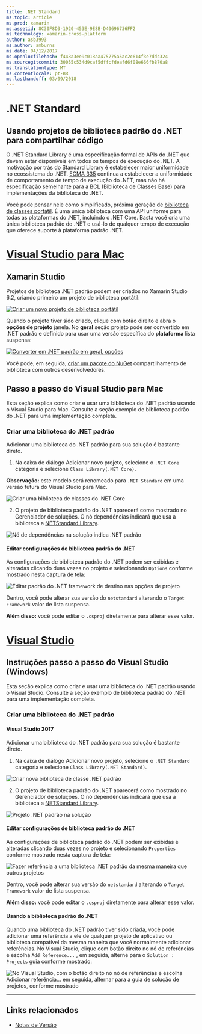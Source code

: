 ```yaml
---
title: .NET Standard
ms.topic: article
ms.prod: xamarin
ms.assetid: 8C30F8D3-1920-453E-9E8B-D40696736FF2
ms.technology: xamarin-cross-platform
author: asb3993
ms.author: amburns
ms.date: 04/12/2017
ms.openlocfilehash: f448a3ee9c018aa475775a5ac2c614f3e7ddc324
ms.sourcegitcommit: 30055c534d9caf5dffcfdeafd6f08e666fb870a8
ms.translationtype: MT
ms.contentlocale: pt-BR
ms.lasthandoff: 03/09/2018
---
```

# <a name="net-standard"></a>.NET Standard

## <a name="using-net-standard-library-projects-to-share-code"></a>Usando projetos de biblioteca padrão do .NET para compartilhar código

O .NET Standard Library é uma especificação formal de APIs do .NET que devem estar disponíveis em todos os tempos de execução do .NET. A motivação por trás do Standard Library é estabelecer maior uniformidade no ecossistema do .NET.
[ECMA 335](https://github.com/dotnet/coreclr/blob/master/Documentation/project-docs/dotnet-standards.md) continua a estabelecer a uniformidade de comportamento de tempo de execução do .NET, mas não há especificação semelhante para a BCL (Biblioteca de Classes Base) para implementações da biblioteca do .NET.

Você pode pensar nele como simplificado, próxima geração de [biblioteca de classes portátil](https://msdn.microsoft.com/library/gg597391.aspx).
É uma única biblioteca com uma API uniforme para todas as plataformas do .NET, incluindo o .NET Core. Basta você cria uma única biblioteca padrão do .NET e usá-lo de qualquer tempo de execução que oferece suporte à plataforma padrão .NET.

# <a name="visual-studio-for-mactabvsmac"></a>[Visual Studio para Mac](#tab/vsmac)

## <a name="xamarin-studio"></a>Xamarin Studio

Projetos de biblioteca .NET padrão podem ser criados no Xamarin Studio 6.2, criando primeiro um projeto de biblioteca portátil:

[![](net-standard-images/xs01-sml.png "Criar um novo projeto de biblioteca portátil")](net-standard-images/xs01.png#lightbox)

Quando o projeto tiver sido criado, clique com botão direito e abra o **opções de projeto** janela.
No **geral** seção projeto pode ser convertido em .NET padrão e definido para usar uma versão específica do **plataforma** lista suspensa:

[![](net-standard-images/xs02-sml.png "Converter em .NET padrão em geral, opções")](net-standard-images/xs02.png#lightbox)

Você pode, em seguida, [criar um pacote do NuGet](~/cross-platform/app-fundamentals/nuget-multiplatform-libraries/existing-library.md) compartilhamento de biblioteca com outros desenvolvedores.

## <a name="visual-studio-for-mac-walkthrough"></a>Passo a passo do Visual Studio para Mac

Esta seção explica como criar e usar uma biblioteca do .NET padrão usando o Visual Studio para Mac. Consulte a seção exemplo de biblioteca padrão do .NET para uma implementação completa.

### <a name="creating-a-net-standard-library"></a>Criar uma biblioteca do .NET padrão

Adicionar uma biblioteca do .NET padrão para sua solução é bastante direto.

1. Na caixa de diálogo Adicionar novo projeto, selecione o `.NET Core` categoria e selecione `Class Library(.NET Core)`.

  **Observação:** este modelo será renomeado para `.NET Standard` em uma versão futura do Visual Studio para Mac.

  ![Criar uma biblioteca de classes do .NET Core](net-standard-images/vsm01.png)

2. O projeto de biblioteca padrão do .NET aparecerá como mostrado no Gerenciador de soluções. O nó dependências indicará que usa a biblioteca a [NETStandard.Library](https://www.nuget.org/packages/NETStandard.Library/).

  ![Nó de dependências na solução indica .NET padrão](net-standard-images/vsm02.png)

#### <a name="editing-net-standard-library-settings"></a>Editar configurações de biblioteca padrão do .NET

As configurações de biblioteca padrão do .NET podem ser exibidas e alteradas clicando duas vezes no projeto e selecionando `Options` conforme mostrado nesta captura de tela:

![Editar padrão do .NET framework de destino nas opções de projeto](net-standard-images/vsm03.png)

Dentro, você pode alterar sua versão do `netstandard` alterando o `Target Framework` valor de lista suspensa.

**Além disso:** você pode editar o `.csproj` diretamente para alterar esse valor.

# <a name="visual-studiotabvswin"></a>[Visual Studio](#tab/vswin)

## <a name="visual-studio-windows-walkthrough"></a>Instruções passo a passo do Visual Studio (Windows)

Esta seção explica como criar e usar uma biblioteca do .NET padrão usando o Visual Studio. Consulte a seção exemplo de biblioteca padrão do .NET para uma implementação completa.

### <a name="creating-a-net-standard-library"></a>Criar uma biblioteca do .NET padrão

#### <a name="visual-studio-2017"></a>Visual Studio 2017

Adicionar uma biblioteca do .NET padrão para sua solução é bastante direto.

1. Na caixa de diálogo Adicionar novo projeto, selecione o `.NET Standard` categoria e selecione `Class Library(.NET Standard)`.

  ![](net-standard-images/vs01.png "Criar nova biblioteca de classe .NET padrão")

2. O projeto de biblioteca padrão do .NET aparecerá como mostrado no Gerenciador de soluções. O nó dependências indicará que usa a biblioteca a [NETStandard.Library](https://www.nuget.org/packages/NETStandard.Library/).

  ![](net-standard-images/vs02.png "Projeto .NET padrão na solução")

#### <a name="editing-net-standard-library-settings"></a>Editar configurações de biblioteca padrão do .NET

As configurações de biblioteca padrão do .NET podem ser exibidas e alteradas clicando duas vezes no projeto e selecionando `Properties` conforme mostrado nesta captura de tela:

![](net-standard-images/vs03.png "Fazer referência a uma biblioteca .NET padrão da mesma maneira que outros projetos")

Dentro, você pode alterar sua versão do `netstandard` alterando o `Target Framework` valor de lista suspensa.

**Além disso:** você pode editar o `.csproj` diretamente para alterar esse valor.

#### <a name="using-net-standard-library"></a>Usando a biblioteca padrão do .NET

Quando uma biblioteca do .NET padrão tiver sido criada, você pode adicionar uma referência a ele de qualquer projeto de aplicativo ou biblioteca compatível da mesma maneira que você normalmente adicionar referências. No Visual Studio, clique com botão direito no nó de referências e escolha `Add Reference...` , em seguida, alterne para o `Solution : Projects` guia conforme mostrado:

![](net-standard-images/vs04.png "No Visual Studio, com o botão direito no nó de referências e escolha Adicionar referência... em seguida, alternar para a guia de solução de projetos, conforme mostrado")

-----


## <a name="related-links"></a>Links relacionados

- [Notas de Versão](https://developer.xamarin.com/releases/studio/xamarin.studio_6.2/xamarin.studio_6.2/#.NET_Standard_Support)
